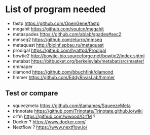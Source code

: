 # List of program  needed

- fastp https://github.com/OpenGene/fastp
- megahit https://github.com/voutcn/megahit
- metaspades https://github.com/ablab/spades#sec2
- mmseq2 https://github.com/eturro/mmseq
- metaquast http://bioinf.spbau.ru/metaquast
- prodigal https://github.com/hyattpd/Prodigal
- bowtie2 http://bowtie-bio.sourceforge.net/bowtie2/index.shtml
- metabat https://bitbucket.org/berkeleylab/metabat/src/master/
- emmaper
- diamond https://github.com/bbuchfink/diamond
- hmmer https://github.com/EddyRivasLab/hmmer

## Test or compare

- squeezmeta https://github.com/jtamames/SqueezeMeta 
- trinnotate https://github.com/Trinotate/Trinotate.github.io/wiki
- orfm https://github.com/wwood/OrfM ?
- Docker ? https://www.docker.com/
- Nextflow ? https://www.nextflow.io/
